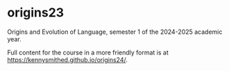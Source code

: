 # origins23

Origins and Evolution of Language, semester 1 of the 2024-2025 academic year.

Full content for the course in a more friendly format is at https://kennysmithed.github.io/origins24/.